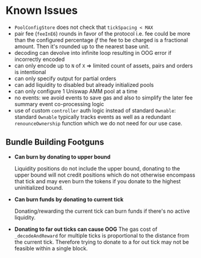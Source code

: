 # Known Issues
- `PoolConfigStore` does not check that `tickSpacing < MAX`
- pair fee (`feeInE6`) rounds in favor of the protocol i.e. fee could be more than the configured
percentage *if* the fee to be charged is a fractional amount. Then it's rounded up to the nearest
base unit.
- decoding can devolve into infinite loop resulting in OOG error if incorrectly encoded
- can only encode up to `N` of `X` => limited count of assets, pairs and orders is intentional 
- can only specify output for partial orders
- can add liquidity to disabled but already initialized pools
- can only configure 1 Uniswap AMM pool at a time
- no events: we avoid events to save gas and also to simplify the later fee summary event
co-processing logic
- use of custom `controller` auth logic instead of standard `Ownable`: standard `Ownable` typically
  tracks events as well as a redundant `renounceOwnership` function which we do not need for our use
  case.

## Bundle Building Footguns
- **Can burn by donating to upper bound**

    Liquidity positions do not include the upper bound, donating to the upper bound will not credit
positions which do not otherwise encompass that tick and may even burn the tokens if you donate to
the highest uninitialized bound.
- **Can burn funds by donating to current tick**

    Donating/rewarding the current tick can burn funds if there's no active liquidity.
- **Donating to far out ticks can cause OOG**
    The gas cost of `_decodeAndReward` for multiple ticks is proportional to the distance from the
current tick. Therefore trying to donate to a for out tick may not be feasible within a single
block.
